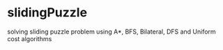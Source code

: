 # slidingPuzzle
solving sliding puzzle problem using A*, BFS, Bilateral, DFS and Uniform cost algorithms
